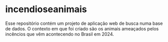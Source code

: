 # incendioseanimais
Esse repositório contém um projeto de aplicação web de busca numa base de dados. O contexto em que foi criado são os animais ameaçados pelos incêncios que vêm acontecendo no Brasil em 2024.
